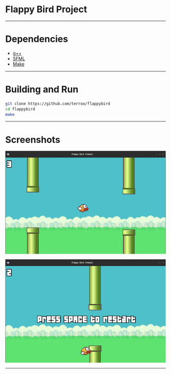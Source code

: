 # Flappy Bird Project

---

# Dependencies
+ [g++](https://github.com/gcc-mirror/gcc)
+ [SFML](https://github.com/SFML/SFML/)
+ [Make](https://github.com/wkusnierczyk/make)

---

# Building and Run

```bash
git clone https://github.com/terroo/flappybird
cd flappybird
make
```

---

# Screenshots

![Flappy Bird (remix) 01](./resources/img/screenshot-01.png) 

![Flappy Bird (remix) 02](./resources/img/screenshot-02.png) 

---


